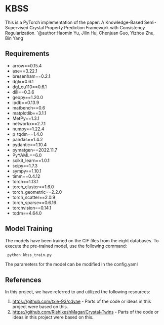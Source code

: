 # KBSS
This is a PyTorch implementation of the paper: A Knowledge-Based Semi-Supervised Crystal Property Prediction Framework with Consistency Regularization.
`@author:Haomin Yu, Jilin Hu, Chenjuan Guo, Yizhou Zhu, Bin Yang

## Requirements
- arrow==0.15.4
- ase==3.22.1
- bresenham==0.2.1
- dgl==0.6.1
- dgl_cu110==0.6.1
- dill==0.3.6
- geopy==1.20.0
- ipdb==0.13.9
- matbench==0.6
- matplotlib==3.1.1
- MetPy==1.3.1
- networkx==2.7.1
- numpy==1.22.4
- p_tqdm==1.4.0
- pandas==1.4.2
- pydantic==1.10.4
- pymatgen==2022.11.7
- PyYAML==6.0
- scikit_learn==1.0.1
- scipy==1.7.3
- sympy==1.10.1
- timm==0.4.12
- torch==1.13.1
- torch_cluster==1.6.0
- torch_geometric==2.2.0
- torch_scatter==2.0.9
- torch_sparse==0.6.16
- torchvision==0.14.1
- tqdm==4.64.0


## Model Training
The models have been trained on the CIF files from the eight databases.
To execute the pre-trained model, use the following command:
```python
 python kbss_train.py
```
The parameters for the  model can be modified in the config.yaml


## References 

In this project, we have referred to and utilized the following resources:

1. https://github.com/txie-93/cdvae - Parts of the code or ideas in this project were based on this.
2. https://github.com/RishikeshMagar/Crystal-Twins - Parts of the code or ideas in this project were based on this.

